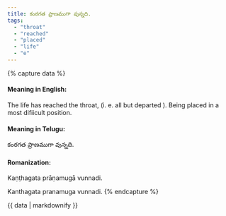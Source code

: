 ```yaml
---
title: కంఠగత ప్రాణముగా వున్నది.
tags:
  - "throat"
  - "reached"
  - "placed"
  - "life"
  - "e"
---
```


{% capture data %}
#### Meaning in English:
The life has reached the throat, (i. e. all but departed ).
Being placed in a most difiicult position.

#### Meaning in Telugu:
కంఠగత ప్రాణముగా వున్నది.

#### Romanization:
Kaṇṭhagata prāṇamugā vunnadi.

Kanthagata pranamuga vunnadi.
{% endcapture %}

{{ data | markdownify }}

